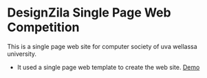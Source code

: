 <h1>DesignZila Single Page Web Competition</h1>

This is a single page web site for computer society of uva wellassa university.
- It used a single page web template to create the web site. 
<a href="https://nishanthamms.github.io/comsoc/">Demo</a>
